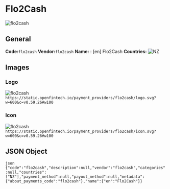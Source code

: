 # Flo2Cash 
![flo2cash](https://static.openfintech.io/payment_providers/flo2cash/logo.svg?w=600&c=v0.59.26#w100) 
## General 
**Code:**`flo2cash` 
**Vendor:**`flo2cash` 
**Name:** 
:	[en] Flo2Cash 
**Countries:** 
![NZ](https://cdnjs.cloudflare.com/ajax/libs/flag-icon-css/3.3.0/flags/4x3/NZ.svg#w24) 
 
## Images 
### Logo 
![flo2cash](https://static.openfintech.io/payment_providers/flo2cash/logo.svg?w=600&c=v0.59.26#w100) 
``` https://static.openfintech.io/payment_providers/flo2cash/logo.svg?w=600&c=v0.59.26#w100 ``` 
### Icon 
![flo2cash](https://static.openfintech.io/payment_providers/flo2cash/icon.svg?w=600&c=v0.59.26#w100) 
``` https://static.openfintech.io/payment_providers/flo2cash/icon.svg?w=600&c=v0.59.26#w100 ``` 
## JSON Object 
```json {"code":"flo2cash","description":null,"vendor":"flo2cash","categories":null,"countries":["NZ"],"payment_method":null,"payout_method":null,"metadata":{"about_payments_code":"flo2cash"},"name":{"en":"Flo2Cash"}} ``` 
